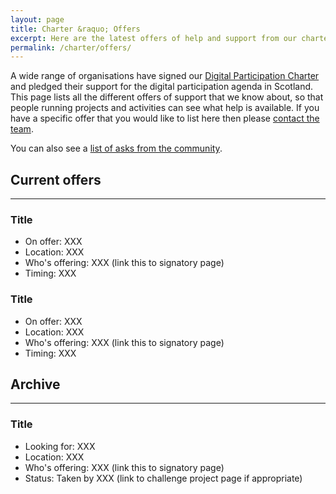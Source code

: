 ```yaml
---
layout: page
title: Charter &raquo; Offers
excerpt: Here are the latest offers of help and support from our charter signatories 
permalink: /charter/offers/
---
```


A wide range of organisations have signed our [Digital Participation Charter](/charter/) and pledged their support for the digital participation agenda in Scotland. This page lists all the different offers of support that we know about, so that people running projects and activities can see what help is available. If you have a specific offer that you would like to list here then please [contact the team](/contact).

You can also see a [list of asks from the community](/charter/asks/).

## Current offers

---

### Title
* On offer: XXX
* Location: XXX
* Who's offering: XXX (link this to signatory page)
* Timing: XXX


### Title
* On offer: XXX
* Location: XXX
* Who's offering: XXX (link this to signatory page)
* Timing: XXX

## Archive

---

### Title

* Looking for: XXX
* Location: XXX
* Who's offering: XXX (link this to signatory page)
* Status: Taken by XXX (link to challenge project page if appropriate)